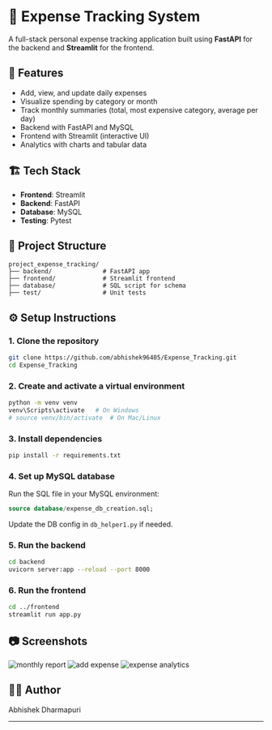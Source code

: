 # 💸 Expense Tracking System

A full-stack personal expense tracking application built using **FastAPI** for the backend and **Streamlit** for the frontend.

## 🚀 Features

- Add, view, and update daily expenses
- Visualize spending by category or month
- Track monthly summaries (total, most expensive category, average per day)
- Backend with FastAPI and MySQL
- Frontend with Streamlit (interactive UI)
- Analytics with charts and tabular data

## 🏗️ Tech Stack

- **Frontend**: Streamlit
- **Backend**: FastAPI
- **Database**: MySQL
- **Testing**: Pytest

## 📁 Project Structure

```
project_expense_tracking/
├── backend/              # FastAPI app
├── frontend/             # Streamlit frontend
├── database/             # SQL script for schema
├── test/                 # Unit tests
```

## ⚙️ Setup Instructions

### 1. Clone the repository

```bash
git clone https://github.com/abhishek96405/Expense_Tracking.git
cd Expense_Tracking
```

### 2. Create and activate a virtual environment

```bash
python -m venv venv
venv\Scripts\activate   # On Windows
# source venv/bin/activate  # On Mac/Linux
```

### 3. Install dependencies

```bash
pip install -r requirements.txt
```

### 4. Set up MySQL database

Run the SQL file in your MySQL environment:

```sql
source database/expense_db_creation.sql;
```

Update the DB config in `db_helper1.py` if needed.

### 5. Run the backend

```bash
cd backend
uvicorn server:app --reload --port 8000
```

### 6. Run the frontend

```bash
cd ../frontend
streamlit run app.py
```

## 📷 Screenshots

![monthly report](Expense_Monthly-Report.png) ![add expense](Add_Expense.png) ![expense analytics](Expense_Analytics.png)

## 🧑‍💻 Author

Abhishek Dharmapuri

---
